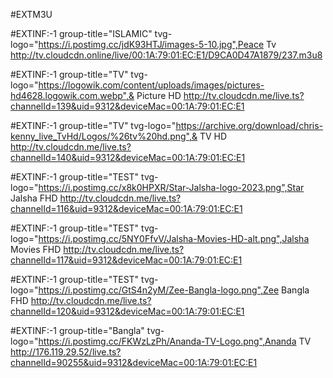 #EXTM3U

#EXTINF:-1 group-title="ISLAMIC" tvg-logo="https://i.postimg.cc/jdK93HTJ/images-5-10.jpg",Peace Tv
http://tv.cloudcdn.online/live/00:1A:79:01:EC:E1/D9CA0D47A1879/237.m3u8

#EXTINF:-1 group-title="TV" tvg-logo="https://logowik.com/content/uploads/images/pictures-hd4628.logowik.com.webp",& Picture HD
http://tv.cloudcdn.me/live.ts?channelId=139&uid=9312&deviceMac=00:1A:79:01:EC:E1

#EXTINF:-1 group-title="TV" tvg-logo="https://archive.org/download/chris-kenny_live_TvHd/Logos/%26tv%20hd.png",& TV HD
http://tv.cloudcdn.me/live.ts?channelId=140&uid=9312&deviceMac=00:1A:79:01:EC:E1

#EXTINF:-1 group-title="TEST" tvg-logo="https://i.postimg.cc/x8k0HPXR/Star-Jalsha-logo-2023.png",Star Jalsha FHD
http://tv.cloudcdn.me/live.ts?channelId=116&uid=9312&deviceMac=00:1A:79:01:EC:E1

#EXTINF:-1 group-title="TEST" tvg-logo="https://i.postimg.cc/5NY0FfvV/Jalsha-Movies-HD-alt.png",Jalsha Movies FHD
http://tv.cloudcdn.me/live.ts?channelId=117&uid=9312&deviceMac=00:1A:79:01:EC:E1

#EXTINF:-1 group-title="TEST" tvg-logo="https://i.postimg.cc/GtS4n2yM/Zee-Bangla-logo.png",Zee Bangla FHD
http://tv.cloudcdn.me/live.ts?channelId=120&uid=9312&deviceMac=00:1A:79:01:EC:E1

#EXTINF:-1 group-title="Bangla" tvg-logo="https://i.postimg.cc/FKWzLzPh/Ananda-TV-Logo.png",Ananda TV
http://176.119.29.52/live.ts?channelId=90255&uid=9312&deviceMac=00:1A:79:01:EC:E1
